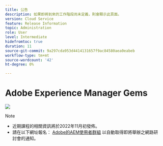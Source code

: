 ```yaml
---
title: 公告
description: 如果即將到來的工作階段尚未定義，則會顯示此頁面。
version: Cloud Service
feature: Release Information
topic: Administration
role: User
level: Intermediate
hidefromtoc: true
duration: 11
source-git-commit: 9a297cda953d4414131657f9ac84580aea0eabeb
workflow-type: tm+mt
source-wordcount: '42'
ht-degree: 0%

---
```


# Adobe Experience Manager Gems

![](assets/ADX_Gems.png)

>[!NOTE]
>
>* 近期課程的相關資訊將於2022年11月初發佈。
>* 請在以下網址報名： [Adobe的AEM使用者群組](https://aem-augs.adobe.com/) 以自動取得即將舉辦之網路研討會的通知。
